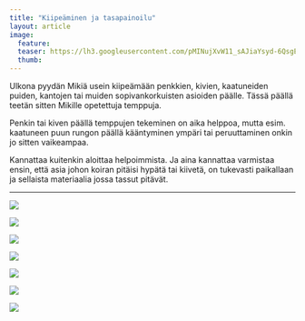 ```yaml
---
title: "Kiipeäminen ja tasapainoilu"
layout: article
image:
  feature:
  teaser: https://lh3.googleusercontent.com/pMINujXvW11_sAJiaYsyd-6QsgEXe6H_S8Q9VbOeYCo=w245
  thumb:
---
```


Ulkona pyydän Mikiä usein kiipeämään penkkien, kivien, kaatuneiden puiden, kantojen tai muiden sopivankorkuisten asioiden päälle. Tässä päällä teetän sitten Mikille opetettuja temppuja.

Penkin tai kiven päällä temppujen tekeminen on aika helppoa, mutta esim. kaatuneen puun rungon päällä kääntyminen ympäri tai peruuttaminen onkin jo sitten vaikeampaa.

Kannattaa kuitenkin aloittaa helpoimmista. Ja aina kannattaa varmistaa ensin, että asia johon koiran pitäisi hypätä tai kiivetä, on tukevasti paikallaan ja sellaista materiaalia jossa tassut pitävät.

---

![](https://lh3.googleusercontent.com/JWc2OryEYaIpA6Z11Qp4CWgXIQ8725T6ZMayOsjw4D4=w800)

![](https://lh3.googleusercontent.com/HYsHImNancgMEwdMBClEGmxiEAE6SE-BPKmhR9MjNkk=w800)

![](https://lh3.googleusercontent.com/RFA7b304T1131j_VmTc3u92Osk8WBoFMg9KmgFTA7EI=w800)

![](https://lh3.googleusercontent.com/QurtI7EcQdqAf3Qene95pfPjYRkhGdZTSiMZoRVRZXI=w800)

![](https://lh3.googleusercontent.com/3Hfeq8QZhxqF4jSEYBsAxutzMPfxKX9LSPXpXOoXLGQ=w800)

![](https://lh3.googleusercontent.com/TIb2ANG8of9tMAmXYc7hb0z-DeR5_EJiErl0t3bKDLs=w800)

![](https://lh3.googleusercontent.com/k3YMLzEuum1LEXfRmjIMi1uDHj3ebumQsSkBdMbl-xA=w800)

